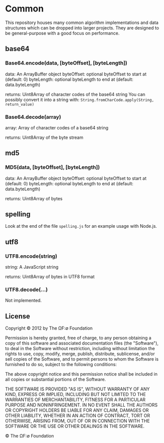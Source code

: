 Common
======

This repository houses many common algorithm implementations and data structures which can be dropped into larger projects. They are designed to be general-purpose with a good focus on performance.


base64
------

### Base64.encode(data, [byteOffset], [byteLength])

data: An ArrayBuffer object
byteOffset: optional byteOffset to start at (default: 0)
byteLength: optional byteLength to end at (default: data.byteLength)

returns: Uint8Array of character codes of the base64 string
You can possibly convert it into a string with: `String.fromCharCode.apply(String, return_value)`

### Base64.decode(array)

array: Array of character codes of a base64 string

returns: Uint8Array of the byte stream


md5
---

### MD5(data, [byteOffset], [byteLength])

data: An ArrayBuffer object
byteOffset: optional byteOffset to start at (default: 0)
byteLength: optional byteLength to end at (default: data.byteLength)

returns: Uint8Array of bytes


spelling
--------

Look at the end of the file `spelling.js` for an example usage with Node.js.



utf8
----

### UTF8.encode(string)

string: A JavaScript string

returns: Uint8Array of bytes in UTF8 format


### UTF8.decode(...)

Not implemented.

## License

Copyright © 2012 by The ΩF:∅ Foundation

Permission is hereby granted, free of charge, to any person obtaining a copy of this software and associated documentation files (the "Software"), to deal in the Software without restriction, including without limitation the rights to use, copy, modify, merge, publish, distribute, sublicense, and/or sell copies of the Software, and to permit persons to whom the Software is furnished to do so, subject to the following conditions:

The above copyright notice and this permission notice shall be included in all copies or substantial portions of the Software.

THE SOFTWARE IS PROVIDED "AS IS", WITHOUT WARRANTY OF ANY KIND, EXPRESS OR IMPLIED, INCLUDING BUT NOT LIMITED TO THE WARRANTIES OF MERCHANTABILITY, FITNESS FOR A PARTICULAR PURPOSE AND NONINFRINGEMENT. IN NO EVENT SHALL THE AUTHORS OR COPYRIGHT HOLDERS BE LIABLE FOR ANY CLAIM, DAMAGES OR OTHER LIABILITY, WHETHER IN AN ACTION OF CONTRACT, TORT OR OTHERWISE, ARISING FROM, OUT OF OR IN CONNECTION WITH THE SOFTWARE OR THE USE OR OTHER DEALINGS IN THE SOFTWARE.

© The ΩF:∅ Foundation
